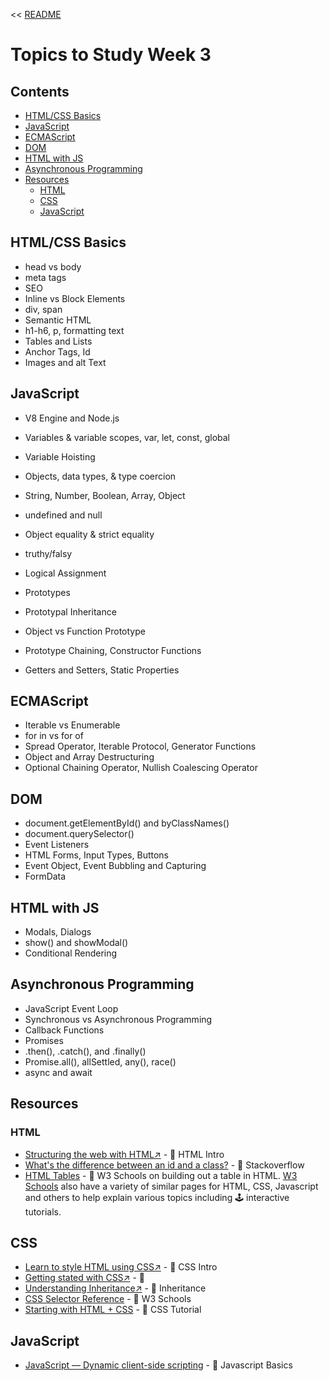 << [README](./README.md)

# Topics to Study Week 3

## Contents
- [HTML/CSS Basics](#htmlcss-basics)
- [JavaScript](#javascript)
- [ECMAScript](#ecmascript)
- [DOM](#dom)
- [HTML with JS](#html-with-js)
- [Asynchronous Programming](#asynchronous-programming)
- [Resources](#resources)
    - [HTML](#html)
    - [CSS](#css)
    - [JavaScript](#javascript-1)

## HTML/CSS Basics
- head vs body
- meta tags
- SEO
- Inline vs Block Elements
- div, span
- Semantic HTML
- h1-h6, p, formatting text
- Tables and Lists
- Anchor Tags, Id
- Images and alt Text

## JavaScript
- V8 Engine and Node.js
- Variables & variable scopes, var, let, const, global
- Variable Hoisting
- Objects, data types, & type coercion
- String, Number, Boolean, Array, Object
- undefined and null
- Object equality & strict equality
- truthy/falsy
- Logical Assignment

- Prototypes
- Prototypal Inheritance
- Object vs Function Prototype
- Prototype Chaining, Constructor Functions
- Getters and Setters, Static Properties

## ECMAScript
- Iterable vs Enumerable
- for in vs for of
- Spread Operator, Iterable Protocol, Generator Functions
- Object and Array Destructuring
- Optional Chaining Operator, Nullish Coalescing Operator

## DOM
- document.getElementById() and byClassNames()
- document.querySelector()
- Event Listeners
- HTML Forms, Input Types, Buttons
- Event Object, Event Bubbling and Capturing
- FormData

## HTML with JS
- Modals, Dialogs
- show() and showModal()
- Conditional Rendering

## Asynchronous Programming
- JavaScript Event Loop
- Synchronous vs Asynchronous Programming
- Callback Functions
- Promises
- .then(), .catch(), and .finally()
- Promise.all(), allSettled, any(), race()
- async and await

## Resources
### HTML
- [Structuring the web with HTML↗️](https://developer.mozilla.org/en-US/docs/Learn/HTML) - 📄 HTML Intro
- [What's the difference between an id and a class?](https://stackoverflow.com/questions/544010/whats-the-difference-between-an-id-and-a-class) - 📄 Stackoverflow
- [HTML Tables](https://www.w3schools.com/html/html_tables.asp) - 📄 W3 Schools on building out a table in HTML. [W3 Schools](https://www.w3schools.com) also have a variety of similar pages for HTML, CSS, Javascript and others to help explain various topics including 🕹️ interactive tutorials.
## CSS 
- [Learn to style HTML using CSS↗️](https://developer.mozilla.org/en-US/docs/Learn/CSS) - 📄 CSS Intro 
- [Getting stated with CSS↗️](https://developer.mozilla.org/en-US/docs/Learn/CSS/First_steps/Getting_started) - 📄
- [Understanding Inheritance↗️](https://developer.mozilla.org/en-US/docs/Learn/CSS/Building_blocks/Cascade_and_inheritance#understanding_inheritance) - 📄 Inheritance
- [CSS Selector Reference](https://www.w3schools.com/cssref/css_selectors.php) - 📄 W3 Schools
- [Starting with HTML + CSS](https://www.w3.org/Style/Examples/011/firstcss.en.html) - 📄 CSS Tutorial
## JavaScript
- [JavaScript — Dynamic client-side scripting](https://developer.mozilla.org/en-US/docs/Learn/JavaScript) - 📄 Javascript Basics
